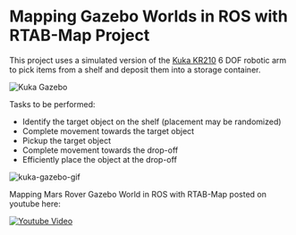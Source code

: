 [//]: # (Image References)
[kuka]: ./images/Selection_055.png

# Mapping Gazebo Worlds in ROS with RTAB-Map Project

This project uses a simulated version of the [Kuka KR210](https://www.kuka.com/en-us/products/robotics-systems/industrial-robots/kr-210-2-f-exclusive) 6 DOF robotic arm to pick items from a shelf and deposit them into a storage container.

![Kuka Gazebo][kuka]

Tasks to be performed:

* Identify the target object on the shelf (placement may be randomized)
* Complete movement towards the target object
* Pickup the target object
* Complete movement towards the drop-off 
* Efficiently place the object at the drop-off

![kuka-gazebo-gif](https://github.com/WolfeTyler/Kuka-Arm-Robotics-Challenge-Project/blob/master/images/req-challenge.gif)

Mapping Mars Rover Gazebo World in ROS with RTAB-Map posted on youtube here:

[![Youtube Video](http://img.youtube.com/vi/RmjkM-wzQw8/0.jpg)](https://youtu.be/RmjkM-wzQw8)

